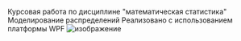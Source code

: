 Курсовая работа по дисциплине "математическая статистика"
Моделирование распределений
Реализовано с использованием платформы WPF
![изображение](https://github.com/user-attachments/assets/22b5bf0b-5242-4eda-a2c2-68c6012695e1)
